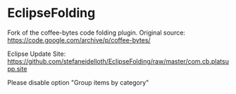 # EclipseFolding

Fork of the coffee-bytes code folding plugin. Original source:
https://code.google.com/archive/p/coffee-bytes/

Eclipse Update Site:
https://github.com/stefaneidelloth/EclipseFolding/raw/master/com.cb.platsupp.site

Please disable option "Group items by category"
